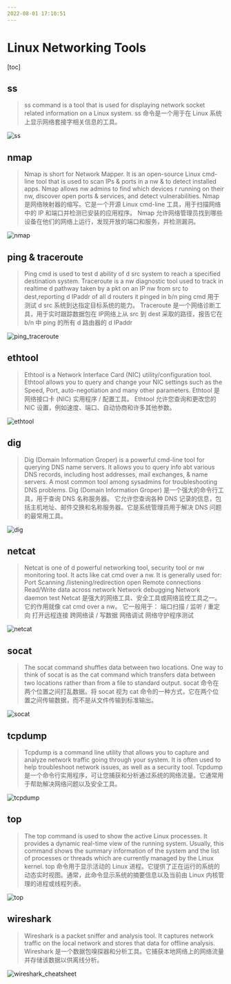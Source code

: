 ```yaml
---
2022-08-01 17:10:51
---
```


# Linux Networking Tools

[toc]

## ss
> ss command is a tool that is used for displaying network socket related information on a Linux system.
> ss 命令是一个用于在 Linux 系统上显示网络套接字相关信息的工具。

![ss](https://alphapenng-1305651397.cos.ap-shanghai.myqcloud.com/uPic/2021_10_10_ss.png)

## nmap
> Nmap is short for Network Mapper. It is an open-source Linux cmd-line tool that is used to scan IPs & ports in a nw & to detect installed apps. Nmap allows nw admins to find which devices r running on their nw, discover open ports & services, and detect vulnerabilities.
> Nmap 是网络映射器的缩写。它是一个开源 Linux cmd-line 工具，用于扫描网络中的 IP 和端口并检测已安装的应用程序。 Nmap 允许网络管理员找到哪些设备在他们的网络上运行，发现开放的端口和服务，并检测漏洞。

![nmap](https://alphapenng-1305651397.cos.ap-shanghai.myqcloud.com/uPic/2021_10_10_nmap.png)

## ping & traceroute
> Ping cmd is used to test d ability of d src system to reach a specified destination system.
Traceroute is a nw diagnostic tool used to track in realtime d pathway taken by a pkt on an IP nw from src to dest,reporting d IPaddr of all d routers it pinged in b/n
ping cmd 用于测试 d src 系统到达指定目标系统的能力。
 Traceroute 是一个网络诊断工具，用于实时跟踪数据包在 IP网络上从 src 到 dest 采取的路径，报告它在 b/n 中 ping 的所有 d 路由器的 d IPaddr

![ping_traceroute](https://alphapenng-1305651397.cos.ap-shanghai.myqcloud.com/uPic/2021_10_10_ping_traceroute.png)

## ethtool
> Ethtool is a Network Interface Card (NIC) utility/configuration tool. Ethtool allows you to query and change your NIC settings such as the Speed, Port, auto-negotiation and many other parameters.
>  Ethtool 是网络接口卡 (NIC) 实用程序 / 配置工具。 Ethtool 允许您查询和更改您的 NIC 设置，例如速度、端口、自动协商和许多其他参数。

![ethtool](https://alphapenng-1305651397.cos.ap-shanghai.myqcloud.com/uPic/2021_10_10_ethtool.png)

## dig
> Dig (Domain Information Groper) is a powerful cmd-line tool for querying DNS name servers.
It allows you to query info abt various DNS records, including host addresses, mail exchanges, & name servers. A most common tool among sysadmins for troubleshooting DNS problems.
Dig (Domain Information Groper) 是一个强大的命令行工具，用于查询 DNS 名称服务器。
它允许您查询各种 DNS 记录的信息，包括主机地址、邮件交换和名称服务器。它是系统管理员用于解决 DNS 问题的最常用工具。

![dig](https://alphapenng-1305651397.cos.ap-shanghai.myqcloud.com/uPic/2021_10_10_dig.png)

## netcat
> Netcat is one of d powerful networking tool, security tool or nw monitoring tool. It acts like cat cmd over a nw.
It is generally used for:
Port Scanning /listening/redirection
open Remote connections
Read/Write data across network
Network debugging
Network daemon test
Netcat 是强大的网络工具、安全工具或网络监控工具之一。它的作用就像 cat cmd over a nw。
它一般用于：
端口扫描 / 监听 / 重定向
打开远程连接
跨网络读 / 写数据
网络调试
网络守护程序测试

![netcat](https://alphapenng-1305651397.cos.ap-shanghai.myqcloud.com/uPic/2021_10_10_netcat.png)

## socat
> The socat command shuffles data between two locations. One way to think of socat is as the cat command which transfers data between two locations rather than from a file to standard output.
> socat 命令在两个位置之间打乱数据。将 socat 视为 cat 命令的一种方式，它在两个位置之间传输数据，而不是从文件传输到标准输出。

![socat](https://alphapenng-1305651397.cos.ap-shanghai.myqcloud.com/uPic/2021_10_10_socat.png)

## tcpdump
> Tcpdump is a command line utility that allows you to capture and analyze network traffic going through your system. It is often used to help troubleshoot network issues, as well as a security tool.
> Tcpdump 是一个命令行实用程序，可让您捕获和分析通过系统的网络流量。它通常用于帮助解决网络问题以及安全工具。

![tcpdump](https://alphapenng-1305651397.cos.ap-shanghai.myqcloud.com/uPic/2021_10_10_tcpdump.png)

## top
> The top command is used to show the active Linux processes. It provides a dynamic real-time view of the running system. Usually, this command shows the summary information of the system and the list of processes or threads which are currently managed by the Linux kernel.
>  top 命令用于显示活动的 Linux 进程。它提供了正在运行的系统的动态实时视图。通常，此命令显示系统的摘要信息以及当前由 Linux 内核管理的进程或线程列表。

![top](https://alphapenng-1305651397.cos.ap-shanghai.myqcloud.com/uPic/2021_10_10_top.png)

## wireshark
> Wireshark is a packet sniffer and analysis tool. It captures network traffic on the local network and stores that data for offline analysis.
>  Wireshark 是一个数据包嗅探器和分析工具。它捕获本地网络上的网络流量并存储该数据以供离线分析。

![wireshark_cheatsheet](https://alphapenng-1305651397.cos.ap-shanghai.myqcloud.com/uPic/2021_10_10_wireshark_cheatsheet.jpg)
